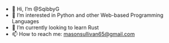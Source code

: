 - 👋 Hi, I’m @SqibbyG
- 👀 I’m interested in Python and other Web-based Programming Languages
- 🌱 I’m currently looking to learn Rust 
- 📫 How to reach me: masonsullivan65@gmail.com

<!---
SqibbyG/SqibbyG is a ✨ special ✨ repository because its `README.md` (this file) appears on your GitHub profile.
You can click the Preview link to take a look at your changes.
--->
